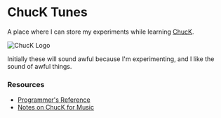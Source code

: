 # ChucK Tunes

A place where I can store my experiments while learning [ChucK](http://chuck.cs.princeton.edu/).

![ChucK Logo](http://soundlab.cs.princeton.edu/images/chuck_logo2.jpg)

Initially these will sound awful because I'm experimenting, and I like the sound of awful things.

### Resources

* [Programmer's Reference](http://chuck.cs.princeton.edu/doc/program/)
* [Notes on ChucK for Music](http://www.dtic.upf.edu/~gcoleman/chuck/tutorial/tutorial.html)